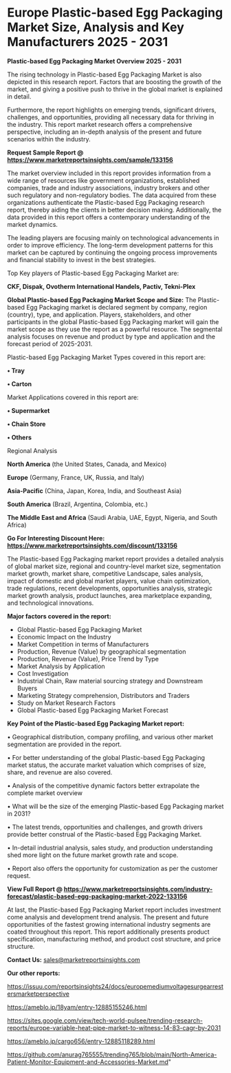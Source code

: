 # Europe Plastic-based Egg Packaging Market Size, Analysis and Key Manufacturers 2025 - 2031

<Strong> Plastic-based Egg Packaging Market Overview 2025 - 2031</strong>

The rising technology in Plastic-based Egg Packaging Market is also depicted in this research report. Factors that are boosting the growth of the market, and giving a positive push to thrive in the global market is explained in detail.

Furthermore, the report highlights on emerging trends, significant drivers, challenges, and opportunities, providing all necessary data for thriving in the industry. This report market research offers a comprehensive perspective, including an in-depth analysis of the present and future scenarios within the industry.

<strong>Request Sample Report @ <a href=https://www.marketreportsinsights.com/sample/133156>https://www.marketreportsinsights.com/sample/133156</a></strong>

The market overview included in this report provides information from a wide range of resources like government organizations, established companies, trade and industry associations, industry brokers and other such regulatory and non-regulatory bodies. The data acquired from these organizations authenticate the Plastic-based Egg Packaging research report, thereby aiding the clients in better decision making. Additionally, the data provided in this report offers a contemporary understanding of the market dynamics.

The leading players are focusing mainly on technological advancements in order to improve efficiency. The long-term development patterns for this market can be captured by continuing the ongoing process improvements and financial stability to invest in the best strategies.

Top Key players of Plastic-based Egg Packaging Market are:

<strong>CKF, Dispak, Ovotherm International Handels, Pactiv, Tekni-Plex</strong>

<strong><b>Global Plastic-based Egg Packaging Market Scope and Size:</b></strong>
The Plastic-based Egg Packaging market is declared segment by company, region (country), type, and application. Players, stakeholders, and other participants in the global Plastic-based Egg Packaging market will gain the market scope as they use the report as a powerful resource. The segmental analysis focuses on revenue and product by type and application and the forecast period of 2025-2031.

Plastic-based Egg Packaging Market Types covered in this report are:

<strong>• Tray

• Carton</strong>

Market Applications covered in this report are:

<strong>• Supermarket

• Chain Store

• Others</strong> 

Regional Analysis

<strong>North America</strong> (the United States, Canada, and Mexico)

<strong>Europe</strong> (Germany, France, UK, Russia, and Italy)

<strong>Asia-Pacific</strong> (China, Japan, Korea, India, and Southeast Asia)

<strong>South America</strong> (Brazil, Argentina, Colombia, etc.)

<strong>The Middle East and Africa</strong> (Saudi Arabia, UAE, Egypt, Nigeria, and South Africa)

<strong>Go For Interesting Discount Here: <a href=https://www.marketreportsinsights.com/discount/133156>https://www.marketreportsinsights.com/discount/133156</a></strong>

The Plastic-based Egg Packaging market report provides a detailed analysis of global market size, regional and country-level market size, segmentation market growth, market share, competitive Landscape, sales analysis, impact of domestic and global market players, value chain optimization, trade regulations, recent developments, opportunities analysis, strategic market growth analysis, product launches, area marketplace expanding, and technological innovations.

<strong><b>Major factors covered in the report:</b></strong>
<ul>
  <li>Global Plastic-based Egg Packaging Market </li>
  <li>Economic Impact on the Industry</li>
  <li>Market Competition in terms of Manufacturers</li>
  <li>Production, Revenue (Value) by geographical segmentation</li>
  <li>Production, Revenue (Value), Price Trend by Type</li>
  <li>Market Analysis by Application</li>
  <li>Cost Investigation</li>
  <li>Industrial Chain, Raw material sourcing strategy and Downstream Buyers</li>
  <li>Marketing Strategy comprehension, Distributors and Traders</li>
  <li>Study on Market Research Factors</li>
  <li>Global Plastic-based Egg Packaging Market Forecast</li>
</ul>

<strong><b>Key Point of the Plastic-based Egg Packaging Market report:</b></strong>

• Geographical distribution, company profiling, and various other market segmentation are provided in the report.

• For better understanding of the global Plastic-based Egg Packaging market status, the accurate market valuation which comprises of size, share, and revenue are also covered.

• Analysis of the competitive dynamic factors better extrapolate the complete market overview

• What will be the size of the emerging Plastic-based Egg Packaging market in 2031?

• The latest trends, opportunities and challenges, and growth drivers provide better construal of the Plastic-based Egg Packaging Market.

• In-detail industrial analysis, sales study, and production understanding shed more light on the future market growth rate and scope.

• Report also offers the opportunity for customization as per the customer request.

<strong><b>View Full Report @ <a href=https://www.marketreportsinsights.com/industry-forecast/plastic-based-egg-packaging-market-2022-133156>https://www.marketreportsinsights.com/industry-forecast/plastic-based-egg-packaging-market-2022-133156</a></b></strong>


At last, the Plastic-based Egg Packaging Market report includes investment come analysis and development trend analysis. The present and future opportunities of the fastest growing international industry segments are coated throughout this report. This report additionally presents product specification, manufacturing method, and product cost structure, and price structure.

<strong>Contact Us:</strong>
sales@marketreportsinsights.com

<strong>Our other reports:</strong>

<a href=https://issuu.com/reportsinsights24/docs/europemediumvoltagesurgearrestersmarketperspective>https://issuu.com/reportsinsights24/docs/europemediumvoltagesurgearrestersmarketperspective</a>

<a href=https://ameblo.jp/18yam/entry-12885155246.html>https://ameblo.jp/18yam/entry-12885155246.html</a>

<a href=https://sites.google.com/view/tech-world-pulsee/trending-research-reports/europe-variable-heat-pipe-market-to-witness-14-83-cagr-by-2031>https://sites.google.com/view/tech-world-pulsee/trending-research-reports/europe-variable-heat-pipe-market-to-witness-14-83-cagr-by-2031</a>

<a href=https://ameblo.jp/cargo656/entry-12885118289.html>https://ameblo.jp/cargo656/entry-12885118289.html</a>

<a href=https://github.com/anurag765555/trending765/blob/main/North-America-Patient-Monitor-Equipment-and-Accessories-Market.md>https://github.com/anurag765555/trending765/blob/main/North-America-Patient-Monitor-Equipment-and-Accessories-Market.md</a>"
